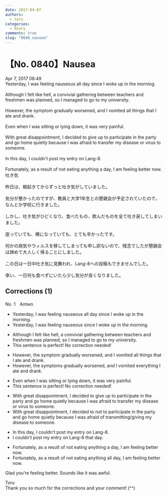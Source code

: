 ```yaml
---
date: 2017-04-07
authors:
  - toru
categories:
  - Diary
comments: true
slug: "0840_nausea"
---
```


# 【No. 0840】Nausea
<div class="date">Apr 7, 2017 08:49</div>
<div id="post"><div id="body_show_ori">
Yesterday, I was feeling nauseous all day since I woke up in the morning.<br/><br/>Although I felt like hell, a convivial gathering between teachers and  freshmen was planned, so I managed to go to my university.<br/><br/>However, the symptom gradually worsened, and I vomited all things that I ate and drank.<br/><br/>Even when I was sitting or lying down, it was very painful.<br/><br/>With great disappointment, I decided to give up to participate in the party and go home quietly because I was afraid to transfer my disease or virus to someone.<br/><br/>In this day, I couldn't post my entry on Lang-8.<br/><br/>Fortunately, as a result of not eating anything a day, I am feeling better now.
</div></div>

<!-- more -->

<div id="post_ja"><div id="body_show_mo">
吐き気<br/><br/>昨日は、朝起きてからずっと吐き気がしていました。<br/><br/>気分が悪かったのですが、教員と大学1年生との懇親会が予定されていたので、なんとか学校に行きました。<br/><br/>しかし、吐き気がひどくなり、食べたもの、飲んだものを全て吐き戻してしまいました。<br/><br/>座っていても、横になっていても、とても辛かったです。<br/><br/>何かの病気やウィルスを移してしまっても申し訳ないので、残念でしたが懇親会は諦めて大人しく帰ることにしました。<br/><br/>この日は一日中吐き気に見舞われ、Lang-8への投稿もできませんでした。<br/><br/>幸い、一日何も食べずにいたら少し気分が良くなりました。
</div></div>

## Corrections (1)
<div id="block"><div class="first_name"> No. 1　<span class="just_name">Antwn</span></div><div id="block2">
<ul class="correction_field">
<li class="incorrect">Yesterday, I was feeling nauseous all day since I woke up in the morning.</li>
<li class="corrected correct">
Yesterday, I was feeling nauseous since I woke up in the morning.
</li>
</ul>
<ul class="correction_field">
<li class="incorrect">Although I felt like hell, a convivial gathering between teachers and  freshmen was planned, so I managed to go to my university.</li>
<li class="corrected perfect">This sentence is perfect! No correction needed!</li>
</ul>
<ul class="correction_field">
<li class="incorrect">However, the symptom gradually worsened, and I vomited all things that I ate and drank.</li>
<li class="corrected correct">
However, the symptoms gradually worsened, and I vomited everything I ate and drank.
</li>
</ul>
<ul class="correction_field">
<li class="incorrect">Even when I was sitting or lying down, it was very painful.</li>
<li class="corrected perfect">This sentence is perfect! No correction needed!</li>
</ul>
<ul class="correction_field">
<li class="incorrect">With great disappointment, I decided to give up to participate in the party and go home quietly because I was afraid to transfer my disease or virus to someone.</li>
<li class="corrected correct">
With great disappointment, I decided to not to participate in the party and go home quietly because I was afraid of transmitting/giving my disease to someone.
</li>
</ul>
<ul class="correction_field">
<li class="incorrect">In this day, I couldn't post my entry on Lang-8.</li>
<li class="corrected correct">
 I couldn't post my entry on Lang-8 that day.
</li>
</ul>
<ul class="correction_field">
<li class="incorrect">Fortunately, as a result of not eating anything a day, I am feeling better now.</li>
<li class="corrected correct">
Fortunately, as a result of not eating anything all day, I am feeling better now.
</li>
</ul>
<p class="comment_small">
 Glad you're feeling better. Sounds like it was awful.
</p>

</div><div class="name"><span class="just_name">Toru</span><br>
Thank you so much for the corrections and your comment! (^^)
</div>
</div>
